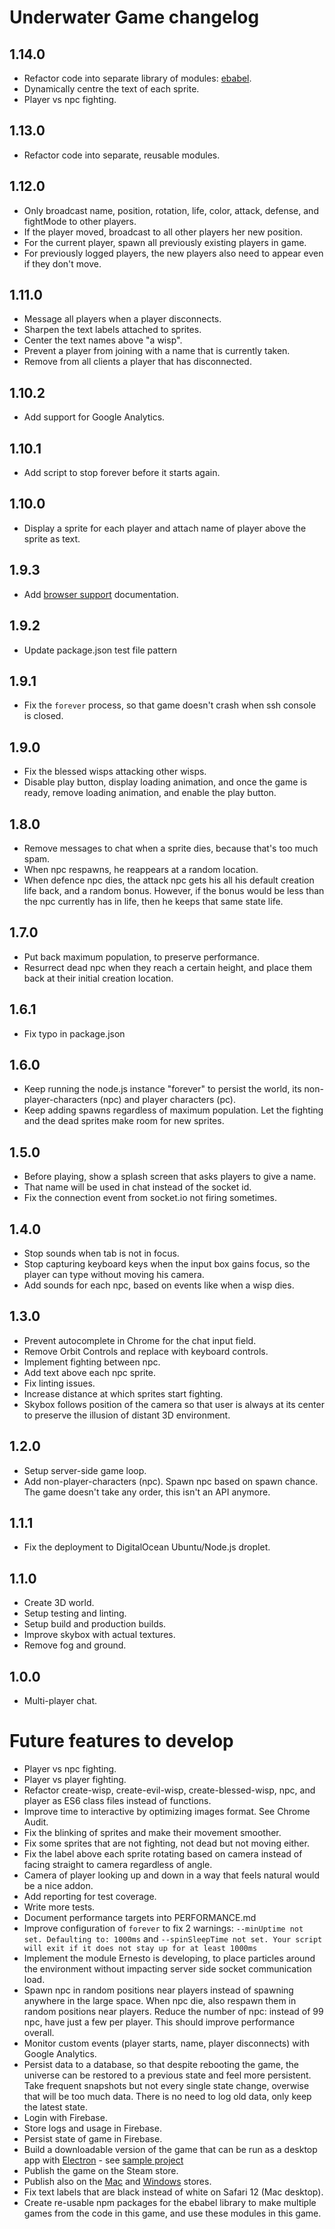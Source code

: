 # Underwater Game changelog

## 1.14.0
- Refactor code into separate library of modules: [ebabel](https://www.npmjs.com/package/ebabel).
- Dynamically centre the text of each sprite.
- Player vs npc fighting.

## 1.13.0
- Refactor code into separate, reusable modules.

## 1.12.0
- Only broadcast name, position, rotation, life, color, attack, defense, and fightMode to other players.
- If the player moved, broadcast to all other players her new position.
- For the current player, spawn all previously existing players in game.
- For previously logged players, the new players also need to appear even if they don't move.

## 1.11.0
- Message all players when a player disconnects.
- Sharpen the text labels attached to sprites.
- Center the text names above "a wisp".
- Prevent a player from joining with a name that is currently taken.
- Remove from all clients a player that has disconnected.

## 1.10.2
- Add support for Google Analytics.

## 1.10.1
- Add script to stop forever before it starts again.

## 1.10.0
- Display a sprite for each player and attach name of player above the sprite as text.

## 1.9.3
- Add [browser support](BROWSER_SUPPORT.md) documentation.

## 1.9.2
- Update package.json test file pattern

## 1.9.1
- Fix the `forever` process, so that game doesn't crash when ssh console is closed.

## 1.9.0
- Fix the blessed wisps attacking other wisps.
- Disable play button, display loading animation, and once the game is ready, remove loading animation, and enable the play button.

## 1.8.0
- Remove messages to chat when a sprite dies, because that's too much spam.
- When npc respawns, he reappears at a random location.
- When defence npc dies, the attack npc gets his all his default creation life back, and a random bonus. However, if the bonus would be less than the npc currently has in life, then he keeps that same state life.

## 1.7.0
- Put back maximum population, to preserve performance.
- Resurrect dead npc when they reach a certain height, and place them back at their initial creation location.

## 1.6.1
- Fix typo in package.json

## 1.6.0
- Keep running the node.js instance "forever" to persist the world, its non-player-characters (npc) and player characters (pc).
- Keep adding spawns regardless of maximum population. Let the fighting and the dead sprites make room for new sprites.

## 1.5.0
- Before playing, show a splash screen that asks players to give a name.
- That name will be used in chat instead of the socket id.
- Fix the connection event from socket.io not firing sometimes.

## 1.4.0
- Stop sounds when tab is not in focus.
- Stop capturing keyboard keys when the input box gains focus, so the player can type without moving his camera.
- Add sounds for each npc, based on events like when a wisp dies.

## 1.3.0
- Prevent autocomplete in Chrome for the chat input field.
- Remove Orbit Controls and replace with keyboard controls.
- Implement fighting between npc.
- Add text above each npc sprite.
- Fix linting issues.
- Increase distance at which sprites start fighting.
- Skybox follows position of the camera so that user is always at its center to preserve the illusion of distant 3D environment.

## 1.2.0
- Setup server-side game loop.
- Add non-player-characters (npc). Spawn npc based on spawn chance. The game doesn't take any order, this isn't an API anymore.

## 1.1.1
- Fix the deployment to DigitalOcean Ubuntu/Node.js droplet.

## 1.1.0
- Create 3D world.
- Setup testing and linting.
- Setup build and production builds.
- Improve skybox with actual textures.
- Remove fog and ground.

## 1.0.0
- Multi-player chat.

# Future features to develop
- Player vs npc fighting.
- Player vs player fighting.
- Refactor create-wisp, create-evil-wisp, create-blessed-wisp, npc, and player as ES6 class files instead of functions.
- Improve time to interactive by optimizing images format. See Chrome Audit.
- Fix the blinking of sprites and make their movement smoother.
- Fix some sprites that are not fighting, not dead but not moving either.
- Fix the label above each sprite rotating based on camera instead of facing straight to camera regardless of angle.
- Camera of player looking up and down in a way that feels natural would be a nice addon.
- Add reporting for test coverage.
- Write more tests.
- Document performance targets into PERFORMANCE.md
- Improve configuration of `forever` to fix 2 warnings: `--minUptime not set. Defaulting to: 1000ms` and `--spinSleepTime not set. Your script will exit if it does not stay up for at least 1000ms`
- Implement the module Ernesto is developing, to place particles around the environment without impacting server side socket communication load.
- Spawn npc in random positions near players instead of spawning anywhere in the large space. When npc die, also respawn them in random positions near players. Reduce the number of npc: instead of 99 npc, have just a few per player. This should improve performance overall.
- Monitor custom events (player starts, name, player disconnects) with Google Analytics.
- Persist data to a database, so that despite rebooting the game, the universe can be restored to a previous state and feel more persistent. Take frequent snapshots but not every single state change, overwise that will be too much data. There is no need to log old data, only keep the latest state.
- Login with Firebase.
- Store logs and usage in Firebase.
- Persist state of game in Firebase.
- Build a downloadable version of the game that can be run as a desktop app with [Electron](https://electronjs.org/) - see [sample project](https://github.com/jeromeetienne/electron-threejs-example)
- Publish the game on the Steam store.
- Publish also on the [Mac](https://electronjs.org/docs/tutorial/mac-app-store-submission-guide) and [Windows](https://electronjs.org/docs/tutorial/windows-store-guide) stores.
- Fix text labels that are black instead of white on Safari 12 (Mac desktop).
- Create re-usable npm packages for the ebabel library to make multiple games from the code in this game, and use these modules in this game.
